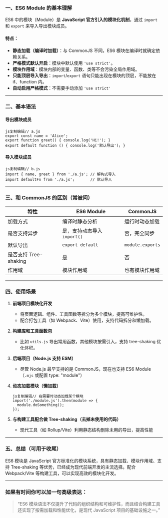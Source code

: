 ### 一、ES6 Module 的基本理解

ES6 中的模块（Module）是 **JavaScript 官方引入的模块化机制**，通过 `import` 和 `export` 来导入导出模块成员。

#### 特点：

- **静态加载（编译时加载）**：与 CommonJS 不同，ES6 模块在编译时就确定依赖关系。
- **严格模式默认开启**：模块中默认使用 `'use strict'`。
- **模块作用域**：模块内部的变量、函数、类等不会污染全局作用域。
- **只能顶层导入导出**：`import`/`export` 语句只能出现在模块的顶层，不能放在 if、function 内。
- **自动启用严格模式**：不需要手动添加 `'use strict'`

------

### 二、基本语法

#### 导出模块成员

```
js复制编辑// a.js
export const name = 'Alice';
export function greet() { console.log('Hi!'); }
export default function () { console.log('默认导出'); }
```

#### 导入模块成员

```
js复制编辑// b.js
import { name, greet } from './a.js'; // 解构式导入
import defaultFn from './a.js';       // 默认导入
```

------

### 三、和 CommonJS 的区别（常被问）

| 特性                  | ES6 Module                  | CommonJS         |
| --------------------- | --------------------------- | ---------------- |
| 加载方式              | 编译时静态分析              | 运行时动态加载   |
| 是否支持异步          | 是，支持动态导入 `import()` | 否，完全同步     |
| 默认导出              | `export default`            | `module.exports` |
| 是否支持 Tree-shaking | 是                          | 否               |
| 作用域                | 模块作用域                  | 也有模块作用域   |



------

### 四、使用场景

1. **前端项目模块化开发**

   - 将页面逻辑、组件、工具函数等拆分为多个模块，提高可维护性。
   - 配合打包工具（如 Webpack、Vite）使用，支持代码拆分和懒加载。

2. **构建库和工具函数包**

   - 比如 `utils.js` 导出常用函数，其他模块按需引入，支持 tree-shaking 优化体积。

3. **后端项目（Node.js 支持 ESM）**

   - 尽管 Node.js 最早支持的是 CommonJS，现在也支持 ES6 Module（`.mjs` 或配置 type: "module"）

4. **动态加载模块（懒加载）**

   ```
   js复制编辑// 在需要时动态加载某个模块
   import('./module.js').then(module => {
     module.doSomething();
   });
   ```

5. **与构建工具配合做 Tree-shaking（去掉未使用的代码）**

   - 现代工具（如 Rollup/Vite）利用静态结构删除未用的导出，提高性能

------

### 五、总结（可用于收尾）

ES6 模块是 JavaScript 官方标准化的模块系统，具有静态加载、模块作用域、支持 Tree-shaking 等优势，已经成为现代前端开发的主流选择。配合 Webpack/Vite 等构建工具，可以实现高效的模块化开发。

------

### 如果有时间你可以加一句高级表达：

> “ES6 模块语法不仅提升了代码的组织结构和可维护性，而且结合构建工具还实现了按需加载和性能优化，是现代 JavaScript 项目的基础设施之一。”